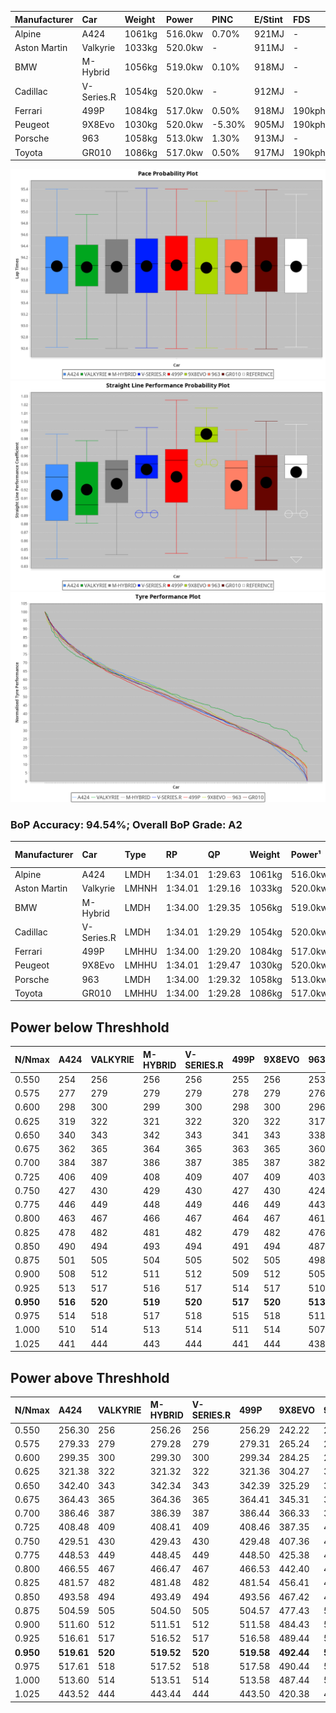 | Manufacturer | Car        | Weight | Power   | PINC    | E/Stint | FDS     |
|:-|:-|:-|:-|:-|:-|:-|
| Alpine       | A424       | 1061kg | 516.0kw | 0.70%   | 921MJ   |    -    |
| Aston Martin | Valkyrie   | 1033kg | 520.0kw |    -    | 911MJ   |    -    |
| BMW          | M-Hybrid   | 1056kg | 519.0kw | 0.10%   | 918MJ   |    -    |
| Cadillac     | V-Series.R | 1054kg | 520.0kw |    -    | 912MJ   |    -    |
| Ferrari      | 499P       | 1084kg | 517.0kw | 0.50%   | 918MJ   | 190kph  |
| Peugeot      | 9X8Evo     | 1030kg | 520.0kw | -5.30%  | 905MJ   | 190kph  |
| Porsche      | 963        | 1058kg | 513.0kw | 1.30%   | 913MJ   |    -    |
| Toyota       | GR010      | 1086kg | 517.0kw | 0.50%   | 917MJ   | 190kph  |

![PACECHART](./IMG/AUTO.png)
![STRAIGHTLINEPERFORMANCECHART](./IMG/AUTO_sp.png)
![TYREPERFORMANCECHART](./IMG/AUTO_tw.png)

### BoP Accuracy: 94.54%; Overall BoP Grade: A2
| Manufacturer | Car        | Type  | RP      | QP      | Weight | Power¹  | Threshhold | PINC    | Power²   | E/Stint | AVG Vmax  | FDS     | RDLC | L/Stint | BOP-Grade | Model Accuracy | Model Points | Match%  | SimDiff |
|:-|:-|:-|:-|:-|:-|:-|:-|:-|:-|:-|:-|:-|:-|:-|:-|:-|:-|:-|:-|
| Alpine       | A424       | LMDH  | 1:34.01 | 1:29.63 | 1061kg | 516.0kw | 210.0kph   | 0.70%   | 519.60kw |  921MJ  | 297.92kph |    -    | 1.02 | 37      | ~A1       | 98.45%         | 2220         | 97.58%  | -0.24   |
| Aston Martin | Valkyrie   | LMHNH | 1:34.01 | 1:29.16 | 1033kg | 520.0kw | 210.0kph   |    -    | 520.00kw |  911MJ  | 300.58kph |    -    | 1.04 | 37      | +C2       | 100.00%        | 466          | 73.02%  | +0.40   |
| BMW          | M-Hybrid   | LMDH  | 1:34.00 | 1:29.35 | 1056kg | 519.0kw | 210.0kph   | 0.10%   | 519.50kw |  918MJ  | 300.45kph |    -    | 1.02 | 37      | ~A1       | 100.00%        | 3339         | 100.00% | -0.14   |
| Cadillac     | V-Series.R | LMDH  | 1:34.01 | 1:29.29 | 1054kg | 520.0kw | 210.0kph   |    -    | 520.00kw |  912MJ  | 302.29kph |    -    | 1.02 | 37      | ~A1       | 99.03%         | 6041         | 98.59%  | +0.50   |
| Ferrari      | 499P       | LMHHU | 1:34.00 | 1:29.20 | 1084kg | 517.0kw | 210.0kph   | 0.50%   | 519.60kw |  918MJ  | 300.28kph | 190kph  | 1.02 | 37      | ~A1       | 99.97%         | 7286         | 100.00% | -0.18   |
| Peugeot      | 9X8Evo     | LMHHU | 1:34.01 | 1:29.47 | 1030kg | 520.0kw | 210.0kph   | -5.30%  | 492.40kw |  905MJ  | 308.44kph | 190kph  | 1.02 | 37      | +B1       | 100.00%        | 1890         | 87.15%  | -0.04   |
| Porsche      | 963        | LMDH  | 1:34.00 | 1:29.32 | 1058kg | 513.0kw | 210.0kph   | 1.30%   | 519.70kw |  913MJ  | 299.83kph |    -    | 1.02 | 37      | ~A1       | 99.89%         | 15174        | 100.00% | -0.18   |
| Toyota       | GR010      | LMHHU | 1:34.00 | 1:29.28 | 1086kg | 517.0kw | 210.0kph   | 0.50%   | 519.60kw |  917MJ  | 299.10kph | 190kph  | 1.02 | 37      | ~A1       | 99.82%         | 5457         | 100.00% | -0.12   |

## Power below Threshhold
| N/Nmax    | A424    | VALKYRIE | M-HYBRID | V-SERIES.R | 499P    | 9X8EVO  | 963     | GR010   |
|:-|:-|:-|:-|:-|:-|:-|:-|:-|
|  0.550    |  254    |  256     |  256     |  256       |  255    |  256    |  253    |  255    |
|  0.575    |  277    |  279     |  279     |  279       |  278    |  279    |  276    |  278    |
|  0.600    |  298    |  300     |  299     |  300       |  298    |  300    |  296    |  298    |
|  0.625    |  319    |  322     |  321     |  322       |  320    |  322    |  317    |  320    |
|  0.650    |  340    |  343     |  342     |  343       |  341    |  343    |  338    |  341    |
|  0.675    |  362    |  365     |  364     |  365       |  363    |  365    |  360    |  363    |
|  0.700    |  384    |  387     |  386     |  387       |  385    |  387    |  382    |  385    |
|  0.725    |  406    |  409     |  408     |  409       |  407    |  409    |  403    |  407    |
|  0.750    |  427    |  430     |  429     |  430       |  427    |  430    |  424    |  427    |
|  0.775    |  446    |  449     |  448     |  449       |  446    |  449    |  443    |  446    |
|  0.800    |  463    |  467     |  466     |  467       |  464    |  467    |  461    |  464    |
|  0.825    |  478    |  482     |  481     |  482       |  479    |  482    |  476    |  479    |
|  0.850    |  490    |  494     |  493     |  494       |  491    |  494    |  487    |  491    |
|  0.875    |  501    |  505     |  504     |  505       |  502    |  505    |  498    |  502    |
|  0.900    |  508    |  512     |  511     |  512       |  509    |  512    |  505    |  509    |
|  0.925    |  513    |  517     |  516     |  517       |  514    |  517    |  510    |  514    |
| **0.950** | **516** | **520**  | **519**  | **520**    | **517** | **520** | **513** | **517** |
|  0.975    |  514    |  518     |  517     |  518       |  515    |  518    |  511    |  515    |
|  1.000    |  510    |  514     |  513     |  514       |  511    |  514    |  507    |  511    |
|  1.025    |  441    |  444     |  443     |  444       |  441    |  444    |  438    |  441    |

## Power above Threshhold
| N/Nmax    | A424       | VALKYRIE | M-HYBRID   | V-SERIES.R | 499P       | 9X8EVO     | 963        | GR010      |
|:-|:-|:-|:-|:-|:-|:-|:-|:-|
|  0.550    |  256.30    |  256     |  256.26    |  256       |  256.29    |  242.22    |  256.33    |  256.29    |
|  0.575    |  279.33    |  279     |  279.28    |  279       |  279.31    |  265.24    |  279.36    |  279.31    |
|  0.600    |  299.35    |  300     |  299.30    |  300       |  299.34    |  284.25    |  299.39    |  299.34    |
|  0.625    |  321.38    |  322     |  321.32    |  322       |  321.36    |  304.27    |  321.41    |  321.36    |
|  0.650    |  342.40    |  343     |  342.34    |  343       |  342.39    |  325.29    |  342.44    |  342.39    |
|  0.675    |  364.43    |  365     |  364.36    |  365       |  364.41    |  345.31    |  364.47    |  364.41    |
|  0.700    |  386.46    |  387     |  386.39    |  387       |  386.44    |  366.33    |  386.50    |  386.44    |
|  0.725    |  408.48    |  409     |  408.41    |  409       |  408.46    |  387.35    |  408.53    |  408.46    |
|  0.750    |  429.51    |  430     |  429.43    |  430       |  429.48    |  407.36    |  429.55    |  429.48    |
|  0.775    |  448.53    |  449     |  448.45    |  449       |  448.50    |  425.38    |  448.58    |  448.50    |
|  0.800    |  466.55    |  467     |  466.47    |  467       |  466.53    |  442.40    |  466.60    |  466.53    |
|  0.825    |  481.57    |  482     |  481.48    |  482       |  481.54    |  456.41    |  481.62    |  481.54    |
|  0.850    |  493.58    |  494     |  493.49    |  494       |  493.56    |  467.42    |  493.64    |  493.56    |
|  0.875    |  504.59    |  505     |  504.50    |  505       |  504.57    |  477.43    |  504.65    |  504.57    |
|  0.900    |  511.60    |  512     |  511.51    |  512       |  511.58    |  484.43    |  511.66    |  511.58    |
|  0.925    |  516.61    |  517     |  516.52    |  517       |  516.58    |  489.44    |  516.67    |  516.58    |
| **0.950** | **519.61** | **520**  | **519.52** | **520**    | **519.58** | **492.44** | **519.67** | **519.58** |
|  0.975    |  517.61    |  518     |  517.52    |  518       |  517.58    |  490.44    |  517.67    |  517.58    |
|  1.000    |  513.60    |  514     |  513.51    |  514       |  513.58    |  487.44    |  513.66    |  513.58    |
|  1.025    |  443.52    |  444     |  443.44    |  444       |  443.50    |  420.38    |  443.57    |  443.50    |
